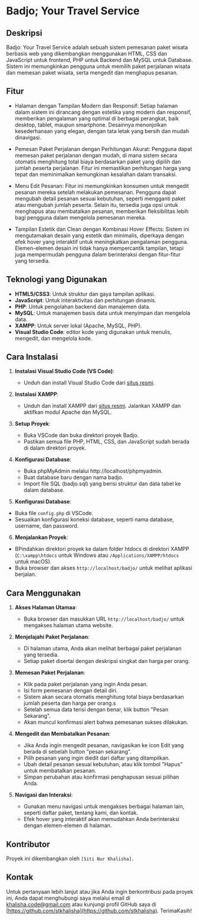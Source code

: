 # Badjo; Your Travel Service

## Deskripsi

Badjo: Your Travel Service adalah sebuah sistem pemesanan paket wisata berbasis web yang dikembangkan menggunakan HTML, CSS dan JavaScript untuk frontend, PHP untuk Backend dan MySQL untuk Database. Sistem ini memungkinkan pengguna untuk memilih paket perjalanan wisata dan memesan paket wisata, serta mengedit dan menghapus pesanan.

## Fitur

- Halaman dengan Tampilan Modern dan Responsif: Setiap halaman dalam sistem ini dirancang dengan estetika yang modern dan responsif, memberikan pengalaman yang optimal di berbagai perangkat, baik desktop, tablet, maupun smartphone. Desainnya menonjolkan kesederhanaan yang elegan, dengan tata letak yang bersih dan mudah dinavigasi.

- Pemesan Paket Perjalanan dengan Perhitungan Akurat: Pengguna dapat memesan paket perjalanan dengan mudah, di mana sistem secara otomatis menghitung total biaya berdasarkan paket yang dipilih dan jumlah peserta perjalanan. Fitur ini memastikan perhitungan harga yang tepat dan meminimalkan kemungkinan kesalahan dalam transaksi.

- Menu Edit Pesanan: Fitur ini memungkinkan konsumen untuk mengedit pesanan mereka setelah melakukan pemesanan. Pengguna dapat mengubah detail pesanan sesuai kebutuhan, seperti mengganti paket atau mengubah jumlah peserta. Selain itu, tersedia juga opsi untuk menghapus atau membatalkan pesanan, memberikan fleksibilitas lebih bagi pengguna dalam mengelola pemesanan mereka.

- Tampilan Estetik dan Clean dengan Kombinasi Hover Effects: Sistem ini mengutamakan desain yang estetik dan minimalis, diperkaya dengan efek hover yang interaktif untuk meningkatkan pengalaman pengguna. Elemen-elemen desain ini tidak hanya mempercantik tampilan, tetapi juga mempermudah pengguna dalam berinteraksi dengan fitur-fitur yang tersedia.

## Teknologi yang Digunakan

- **HTML5/CSS3**: Untuk struktur dan gaya tampilan aplikasi.
- **JavaScript**: Untuk interaktivitas dan perhitungan dinamis.
- **PHP**: Untuk pengolahan backend dan manajemen data.
- **MySQL**: Untuk manajemen basis data untuk menyimpan dan mengelola data.
- **XAMPP**: Untuk server lokal (Apache, MySQL, PHP).
- **Visual Studio Code**: editor kode yang digunakan untuk menulis, mengedit, dan mengelola kode.

## Cara Instalasi

1. **Instalasi Visual Studio Code (VS Code)**:

   - Unduh dan install Visual Studio Code dari [situs resmi](https://code.visualstudio.com/).

2. **Instalasi XAMPP**:

   - Unduh dan install XAMPP dari [situs resmi](https://www.apachefriends.org/index.html). Jalankan XAMPP dan aktifkan modul Apache dan MySQL.

3. **Setup Proyek**:

   - Buka VSCode dan buka direktori proyek Badjo.
   - Pastikan semua file PHP, HTML, CSS, dan JavaScript sudah berada di dalam direktori proyek.

4. **Konfigurasi Database**:

   - Buka phpMyAdmin melalui http://localhost/phpmyadmin.
   - Buat database baru dengan nama badjo.
   - Import file SQL (badjo.sql) yang berisi struktur dan data tabel ke dalam database.

5. **Konfigurasi Database**:

- Buka file `config.php` di VSCode.
- Sesuaikan konfigurasi koneksi database, seperti nama database, username, dan password.

6. **Menjalankan Proyek**:

- BPindahkan direktori proyek ke dalam folder htdocs di direktori XAMPP (`C:\xampp\htdocs` untuk Windows atau `/Applications/XAMPP/htdocs` untuk macOS).
- Buka browser dan akses `http://localhost/badjo/` untuk melihat aplikasi berjalan.

## Cara Menggunakan

1. **Akses Halaman Utamaa**:

   - Buka browser dan masukkan URL `http://localhost/badjo/` untuk mengakses halaman utama website.

2. **Menjelajahi Paket Perjalanan**:

   - Di halaman utama, Anda akan melihat berbagai paket perjalanan yang tersedia.
   - Setiap paket disertai dengan deskripsi singkat dan harga per orang.

3. **Memesan Paket Perjalanan**:

   - Klik pada paket perjalanan yang ingin Anda pesan.
   - Isi form pemesanan dengan detail diri.
   - Sistem akan secara otomatis menghitung total biaya berdasarkan jumlah peserta dan harga per orang.s
   - Setelah semua data terisi dengan benar, klik button "Pesan Sekarang".
   - Akan muncul konfirmasi alert bahwa pemesanan sukses dilakukan.

4. **Mengedit dan Membatalkan Pesanan**:

   - Jika Anda ingin mengedit pesanan, navigasikan ke icon Edit yang berada di sebelah button "pesan sekarang".
   - Pilih pesanan yang ingin diedit dari daftar yang ditampilkan.
   - Ubah detail pesanan sesuai kebutuhan, atau klik tombol "Hapus" untuk membatalkan pesanan.
   - Simpan perubahan atau konfirmasi penghapusan sesuai pilihan Anda.

5. **Navigasi dan Interaksi**:
   - Gunakan menu navigasi untuk mengakses berbagai halaman lain, seperti daftar paket, tentang kami, dan kontak.
   - Efek hover yang interaktif akan memudahkan Anda berinteraksi dengan elemen-elemen di halaman.

## Kontributor

Proyek ini dikembangkan oleh `[Siti Nur Khalisha].`

## Kontak

Untuk pertanyaan lebih lanjut atau jika Anda ingin berkontribusi pada proyek ini, Anda dapat menghubungi saya melalui email di [khalisha.code@gmail.com](mailto:khalisha.code@gmail.com) atau kunjungi profil GitHub saya di [https://github.com/stkhalisha](https://github.com/stkhalisha). TerimaKasih!
